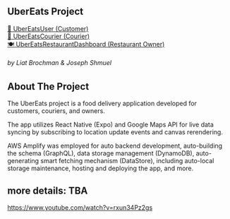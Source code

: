 ## UberEats Project
<p>
  <a href="https://play.google.com/store/apps/details?id=com.joey123ms.ubereatsuser">🍔 UberEatsUser (Customer)</a>
  <br/>
  <a href="https://play.google.com/store/apps/details?id=com.joey123ms.ubereatscourier">🚴 UberEatsCourier (Courier)</a>
  <br/>
  <a href="https://timely-phoenix-06c7ef.netlify.app">🍽️ UberEatsRestaurantDashboard (Restaurant Owner)</a>
  <br/>
</p>

###### by Liat Brochman & Joseph Shmuel

## About The Project

The UberEats project is a food delivery application developed 
for customers, couriers, and owners. 

The app utilizes React Native (Expo) and Google Maps API for live data syncing by subscribing to location update events and canvas rerendering. 

AWS Amplify was employed for auto backend development, 
auto-building the schema (GraphQL), data storage management (DynamoDB), auto-generating smart fetching mechanism (DataStore), including auto-local storage maintenance, hosting and deploying the app, and more.


## more details: TBA
https://www.youtube.com/watch?v=rxun34Pz2gs
